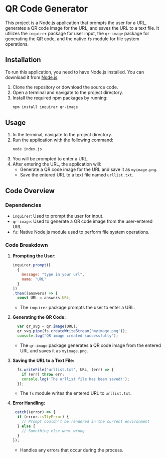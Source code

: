 # QR Code Generator

This project is a Node.js application that prompts the user for a URL, generates a QR code image for the URL, and saves the URL to a text file. It utilizes the `inquirer` package for user input, the `qr-image` package for generating the QR code, and the native `fs` module for file system operations.

## Installation

To run this application, you need to have Node.js installed. You can download it from [Node.js](https://nodejs.org/).

1. Clone the repository or download the source code.
2. Open a terminal and navigate to the project directory.
3. Install the required npm packages by running:
   ```bash
   npm install inquirer qr-image
   ```

## Usage

1. In the terminal, navigate to the project directory.
2. Run the application with the following command:
   ```bash
   node index.js
   ```
3. You will be prompted to enter a URL.
4. After entering the URL, the application will:
   - Generate a QR code image for the URL and save it as `myimage.png`.
   - Save the entered URL to a text file named `urllist.txt`.

## Code Overview

### Dependencies
- `inquirer`: Used to prompt the user for input.
- `qr-image`: Used to generate a QR code image from the user-entered URL.
- `fs`: Native Node.js module used to perform file system operations.

### Code Breakdown

1. **Prompting the User:**
   ```javascript
   inquirer.prompt([
     {
       message: "type in your url",
       name: "URL"
     }
   ])
   .then((answers) => {
     const URL = answers.URL;
   ```
   - The `inquirer` package prompts the user to enter a URL.

2. **Generating the QR Code:**
   ```javascript
     var qr_svg = qr.image(URL);
     qr_svg.pipe(fs.createWriteStream('myimage.png'));
     console.log("QR image created successfully");
   ```
   - The `qr-image` package generates a QR code image from the entered URL and saves it as `myimage.png`.

3. **Saving the URL to a Text File:**
   ```javascript
     fs.writeFile('urllist.txt', URL, (err) => {
       if (err) throw err;
       console.log('The urllist file has been saved!');
     });
   ```
   - The `fs` module writes the entered URL to `urllist.txt`.

4. **Error Handling:**
   ```javascript
   .catch((error) => {
     if (error.isTtyError) {
       // Prompt couldn't be rendered in the current environment
     } else {
       // Something else went wrong
     }
   });
   ```
   - Handles any errors that occur during the process.
